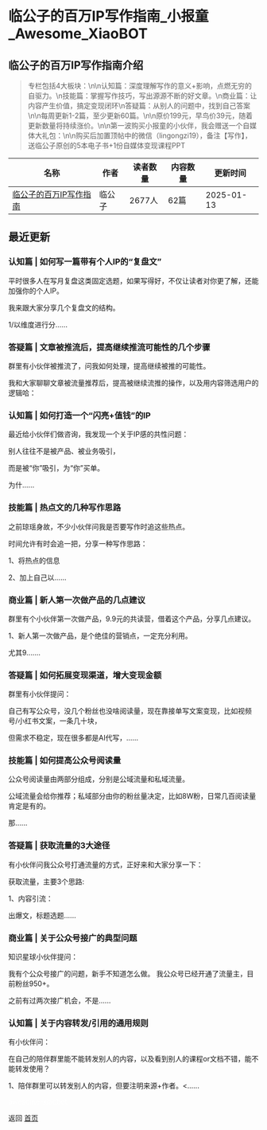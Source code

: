# 临公子的百万IP写作指南_小报童_Awesome_XiaoBOT

## 临公子的百万IP写作指南介绍
> 专栏包括4大板块：\n\n认知篇：深度理解写作的意义+影响，点燃无穷的自驱力。\n技能篇：掌握写作技巧，写出源源不断的好文章。\n商业篇：让内容产生价值，搞定变现闭环\n答疑篇：从别人的问题中，找到自己答案\n\n每周更新1-2篇，至少更新60篇。\n\n原价199元，早鸟价39元，随着更新数量将持续涨价。\n\n第一波购买小报童的小伙伴，我会赠送一个自媒体大礼包：\n\n购买后加置顶帖中的微信（lingongzi19），备注【写作】，送临公子原创的5本电子书+1份自媒体变现课程PPT  
  


|名称|作者|读者数量|内容数量|更新时间|
|---|---|---|---|---|
|[临公子的百万IP写作指南](https://xiaobot.net/p/baiwanip?refer=0b133df9-27dc-423b-8101-639049001c13)|临公子|2677人|62篇|2025-01-13|

## 最近更新
### 认知篇 | 如何写一篇带有个人IP的“复盘文”

平时很多人在写月复盘这类固定选题，如果写得好，不仅让读者对你更了解，还能加强你的个人IP。

我来跟大家分享几个复盘文的结构。

1/以维度进行分......

### 答疑篇 | 文章被推流后，提高继续推流可能性的几个步骤

群里有小伙伴被推流了，问我如何处理，提高继续被推的可能性。

我和大家聊聊文章被流量推荐后，提高被继续流推的操作，以及用内容筛选用户的逻辑哈：

### 认知篇 | 如何打造一个“闪亮+值钱”的IP

最近给小伙伴们做咨询，我发现一个关于IP感的共性问题：

别人往往不是被产品、被业务吸引，

而是被“你”吸引，为“你”买单。

为什......

### 技能篇 | 热点文的几种写作思路

之前琼瑶身故，不少小伙伴问我是否要写作时追这些热点。

时间允许有时会追一把，分享一种写作思路：

1、将热点的信息

2、加上自己以......

### 商业篇 | 新人第一次做产品的几点建议

群里有个小伙伴第一次做产品，9.9元的共读营，借着这个产品，分享几点建议。

1、新人第一次做产品，是个绝佳的营销点，一定充分利用。

尤其9.......

### 答疑篇 | 如何拓展变现渠道，增大变现金额

群里有小伙伴提问：

自己有写公众号，没几个粉丝也没啥阅读量，现在靠接单写文案变现，比如视频号/小红书文案，一条几十块，

但需求不稳定，现在很多都是AI代写，......

### 技能篇 | 如何提高公众号阅读量

公众号阅读量由两部分组成，分别是公域流量和私域流量。

公域流量会给你推荐；私域部分由你的粉丝量决定，比如8W粉，日常几百阅读量肯定是有的。

那......

### 答疑篇 | 获取流量的3大途径

有小伙伴问我公众号打通流量的方式，正好来和大家分享一下：

获取流量，主要3个思路:

1、内容引流：

出爆文，标题选题......

### 商业篇 | 关于公众号接广的典型问题

知识星球小伙伴提问：

我有个公众号接广的问题，新手不知道怎么做。 我公众号已经开通了流量主，目前粉丝950+。

之前有过两次接广机会，不是......

### 认知篇 | 关于内容转发/引用的通用规则

有小伙伴问：

在自己的陪伴群里能不能转发别人的内容，以及看到别人的课程or文档不错，能不能转发使用？

1、陪伴群里可以转发别人的内容，但要注明来源+作者。<......


<a href="https://github.com/Reno9527/awesome-xiaobot" style="color: white; text-decoration: none;">awesome-xiaobot</a>

返回 [首页](../README.md)
